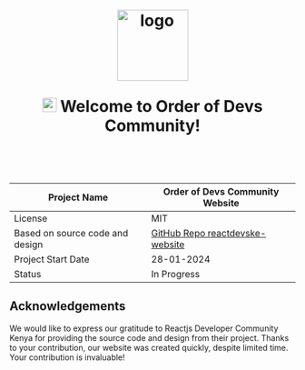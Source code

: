 <h1 align="center" style="margin-top: 1em; margin-bottom: 3em;">
  <p><a href="https://www.orderofdevs.pl/"><img alt="logo" src="./public/ood-logo.png" alt="order-of-devs" width="125"></a></p>
  <p> <img src="https://media.giphy.com/media/hvRJCLFzcasrR4ia7z/giphy.gif" alt="Waving Hand" width="25px" height="25px"> Welcome to Order of Devs Community!</p>
</h1>

| Project Name                    | Order of Devs Community Website                                          |
|---------------------------------|--------------------------------------------------------------------------|
| License                         | MIT                                                                      |
| Based on source code and design | [GitHub Repo reactdevske-website](https://github.com/reactdeveloperske/reactdevske-website) |
| Project Start Date              | 28-01-2024                                                               |
| Status                          | In Progress                                                              |


## Acknowledgements

We would like to express our gratitude to Reactjs Developer Community Kenya for providing the source code and design from their project. Thanks to your contribution, our website was created quickly, despite limited time. Your contribution is invaluable!
